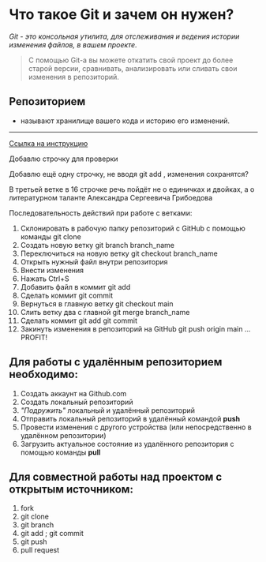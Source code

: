 # Что такое Git и зачем он нужен?

*Git - это консольная утилита, для отслеживания и ведения истории изменения файлов, в вашем проекте.*

>С помощью Git-a вы можете откатить свой проект до более старой версии, сравнивать, анализировать или сливать свои изменения в репозиторий.

## Репозиторием
 - называют хранилище вашего кода и историю его изменений.
---
[Ссылка на инструкцию](https://habr.com/ru/post/541258/)

Добавлю строчку для проверки

Добавлю ещё одну строчку, не вводя git add , изменения сохранятся?

В третьей ветке в 16 строчке речь пойдёт не о единичках и двойках, а о литературном таланте Александра Сергеевича Грибоедова

Последовательность действий при работе с ветками:
1. Склонировать в рабочую папку репозиторий с GitHub с помощью команды git clone 
2. Создать новую ветку git branch branch_name
3. Переключиться на новую ветку git checkout branch_name
4. Открыть нужный файл внутри репозитория
5. Внести изменения
6. Нажать Ctrl+S
7. Добавить файл в коммит git add
8. Сделать коммит git commit 
9. Вернуться в главную ветку git checkout main
10. Слить ветку два с главной git merge branch_name
11. Сделать коммит git add git commit
12. Закинуть изменения в репозиторий на GitHub git push origin main
... 
PROFIT!

## Для работы с удалённым репозиторием необходимо:
1. Создать аккаунт на Github.com
2. Создать локальный репозиторий
3. *"Подружить"* локальный и удалённый репозиторий
4. Отправить локальный репозиторий в удалённый командой **push** 
5. Провести изменения с другого устройства (или непосредственно в удалённом репозитории)
6. Загрузить актуальное состояние из удалённого репозитория с помощью команды **pull**

Для совместной работы над проектом с открытым источником:
-
1. fork
2. git clone
3. git branch
4. git add ; git commit
5. git push
6. pull request
  